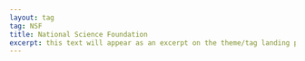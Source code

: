 ```yaml
---
layout: tag
tag: NSF
title: National Science Foundation
excerpt: this text will appear as an excerpt on the theme/tag landing page
---
```

